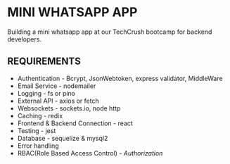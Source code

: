 # MINI WHATSAPP APP

Building a mini whatsapp app at our TechCrush bootcamp for backend developers.

## REQUIREMENTS
- Authentication - Bcrypt, JsonWebtoken, express validator, MiddleWare
- Email Service - nodemailer
- Logging - fs or pino
- External API - axios or fetch
- Websockets - sockets.io, node http
- Caching - redix
- Frontend & Backend Connection - react
- Testing - jest
- Database - sequelize & mysql2
- Error handling
- RBAC(Role Based Access Control) - *Authorization*